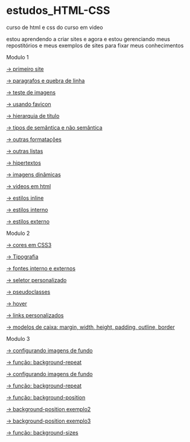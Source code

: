 # estudos_HTML-CSS

curso de html e css do curso em video

estou aprendendo a criar sites e agora e estou gerenciando meus repostitórios e meus exemplos de sites para fixar meus conhecimentos
 

Modulo 1

<a href="https://ygorhenriquelima.github.io/estudos_HTML-CSS/exercicios/ex001/index.html"> -> primeiro site</a><br>

<a href="https://ygorhenriquelima.github.io/estudos_HTML-CSS/exercicios/ex002/index.html"> -> paragrafos e quebra de linha</a><br>

<a href="https://ygorhenriquelima.github.io/estudos_HTML-CSS/exercicios/ex003/index.html"> -> teste de imagens</a><br>

<a href="https://ygorhenriquelima.github.io/estudos_HTML-CSS/exercicios/ex004/index.html"> -> usando favicon</a><br>

<a href="https://ygorhenriquelima.github.io/estudos_HTML-CSS/exercicios/ex006/index.html"> -> hierarquia de título</a><br>

<a href="https://ygorhenriquelima.github.io/estudos_HTML-CSS/exercicios/ex008a/index.html"> -> tipos de semântica e não semântica</a><br>

<a href="https://ygorhenriquelima.github.io/estudos_HTML-CSS/exercicios/ex008b/index.html"> -> outras formatações</a><br>

<a href="https://ygorhenriquelima.github.io/estudos_HTML-CSS/exercicios/ex009/index.html"> -> outras listas</a><br>

<a href="https://ygorhenriquelima.github.io/estudos_HTML-CSS/exercicios/ex010/index.html"> -> hipertextos</a><br>

<a href="https://ygorhenriquelima.github.io/estudos_HTML-CSS/exercicios/ex011/index.html"> -> imagens dinâmicas</a><br> 

<a href="https://ygorhenriquelima.github.io/estudos_HTML-CSS/exercicios/ex012/index.html"> -> videos em html</a><br>

<a href="https://ygorhenriquelima.github.io/estudos_HTML-CSS/exercicios/ex013/index.html"> -> estilos inline</a><br>

<a href="https://ygorhenriquelima.github.io/estudos_HTML-CSS/exercicios/ex014/index.html"> -> estilos interno</a><br>

<a href="https://ygorhenriquelima.github.io/estudos_HTML-CSS/exercicios/ex016/exemplos/cor01.html"> -> estilos externo</a><br>

Modulo 2

<a href="https://ygorhenriquelima.github.io/estudos_HTML-CSS/exercicios/ex016/exemplos/cor01.html"> -> cores em CSS3</a><br>

<a href="https://ygorhenriquelima.github.io/estudos_HTML-CSS/exercicios/ex017/fonte01.html"> -> Tipografia</a><br>

<a href="https://ygorhenriquelima.github.io/estudos_HTML-CSS/exercicios/ex018/font02_interno.html"> -> fontes interno e externos</a><br>

<a href="https://ygorhenriquelima.github.io/estudos_HTML-CSS/exercicios/ex019/seletor01.html"> -> seletor personalizado</a><br>

<a href="https://ygorhenriquelima.github.io/estudos_HTML-CSS/exercicios/ex020/hover.html"> -> pseudoclasses</a><br>

<a href="https://ygorhenriquelima.github.io/estudos_HTML-CSS/exercicios/ex020/index.html"> -> hover</a><br>

<a href="https://ygorhenriquelima.github.io/estudos_HTML-CSS/exercicios/ex021/index.html"> -> links personalizados</a><br>

<a href="https://ygorhenriquelima.github.io/estudos_HTML-CSS/exercicios/ex022/caixa01.html"> -> modelos de caixa: margin, width, height, padding, outline, border</a><br>

Modulo 3

<a href="https://ygorhenriquelima.github.io/estudos_HTML-CSS/exercicios/ex023/site/fundo001.html"> -> configurando imagens de fundo</a>

<a href="https://ygorhenriquelima.github.io/estudos_HTML-CSS/exercicios/ex023/site/fundo002.html"> -> função: background-repeat 

<a href="https://ygorhenriquelima.github.io/estudos_HTML-CSS/exercicios/ex023/site/fundo001.html"> -> configurando imagens de fundo</a>

<a href="https://ygorhenriquelima.github.io/estudos_HTML-CSS/exercicios/ex023/site/fundo002.html"> -> função: background-repeat 

<a href="https://ygorhenriquelima.github.io/estudos_HTML-CSS/exercicios/ex023/site/fundo003.html"> -> função: background-position

<a href="https://ygorhenriquelima.github.io/estudos_HTML-CSS/exercicios/ex023/site/fundo004.html"> -> background-position exemplo2

<a href="https://ygorhenriquelima.github.io/estudos_HTML-CSS/exercicios/ex023/site/fundo005.html"> -> background-position exemplo3

<a href="https://ygorhenriquelima.github.io/estudos_HTML-CSS/exercicios/ex023/site/fundo006.html"> -> função: background-sizes